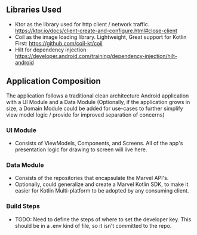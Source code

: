 ## Libraries Used
- Ktor as the library used for http client / network traffic. https://ktor.io/docs/client-create-and-configure.html#close-client
- Coil as the image loading library. Lightweight, Great support for Kotlin First: https://github.com/coil-kt/coil
- Hilt for dependency injection https://developer.android.com/training/dependency-injection/hilt-android

## Application Composition
The application follows a traditional clean architecture Android application with a UI Module and a Data Module
(Optionally, if the application grows in size, a Domain Module could be added for use-cases to further simplify view model logic / provide for improved separation of concerns)

### UI Module
- Consists of ViewModels, Components, and Screens. All of the app's presentation logic for drawing to screen will live here.

### Data Module
- Consists of the repositories that encapsulate the Marvel API's.
- Optionally, could generalize and create a Marvel Kotlin SDK, to make it easier for Kotlin Multi-platform to be adopted by any consuming client.

### Build Steps
- TODO: Need to define the steps of where to set the developer key. This should be in a .env kind of file, so it isn't committed to the repo. 